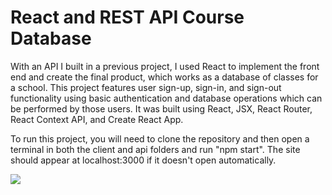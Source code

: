 # React and REST API Course Database

With an API I built in a previous project, I used React to implement the front end and create the final product, which works as a database of classes for a school. This project features user sign-up, sign-in, and sign-out functionality using basic authentication and database operations which can be performed by those users. It was built using React, JSX, React Router, React Context API, and Create React App.

To run this project, you will need to clone the repository and then open a terminal in both the client and api folders and run "npm start". The site should appear at localhost:3000 if it doesn't open automatically. 

![](https://res.cloudinary.com/dthaxkjh3/image/upload/v1654402320/courses_fjeei7.png)
